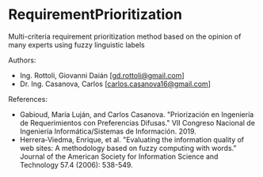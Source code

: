 # RequirementPrioritization

Multi-criteria requirement prioritization method based on the opinion of many experts using fuzzy linguistic labels

Authors:
- Ing. Rottoli, Giovanni Daián [gd.rottoli@gmail.com]
- Dr. Ing. Casanova, Carlos [carlos.casanova16@gmail.com] 

References:

- Gabioud, María Luján, and Carlos Casanova. "Priorización en Ingeniería de Requerimientos con Preferencias Difusas." VII Congreso Nacional de Ingeniería Informática/Sistemas de Información. 2019.
- Herrera‐Viedma, Enrique, et al. "Evaluating the information quality of web sites: A methodology based on fuzzy computing with words." Journal of the American Society for Information Science and Technology 57.4 (2006): 538-549.
